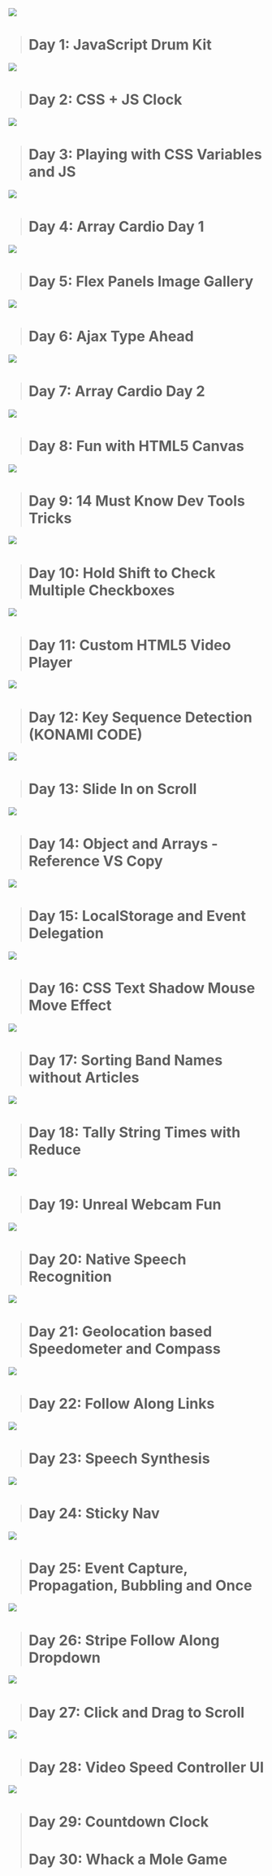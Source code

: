 ![](https://user-images.githubusercontent.com/120499369/229288739-af987ddb-bddf-4e69-8653-21c07e092352.jpg)
># Day 1: JavaScript Drum Kit
![](https://user-images.githubusercontent.com/120499369/229288822-6a9fe094-5ad2-4ed6-b80b-7acbb40f4d6b.jpg)
># Day 2: CSS + JS Clock
![](https://user-images.githubusercontent.com/120499369/229359985-a6b243bd-439f-45f1-b781-02d2e3e95118.jpg)
># Day 3: Playing with CSS Variables and JS
![](https://user-images.githubusercontent.com/120499369/229473017-a29c0800-9651-4a61-ba07-cbc0a2aaa702.jpg)
># Day 4: Array Cardio Day 1
![](https://user-images.githubusercontent.com/120499369/229769848-40d756d0-f018-43c8-8a7b-cf4533da5527.jpg)
># Day 5: Flex Panels Image Gallery
![](https://user-images.githubusercontent.com/120499369/229940358-7791a815-ead4-4560-bb68-54fcc229b1aa.jpg)
># Day 6: Ajax Type Ahead
![](https://user-images.githubusercontent.com/120499369/230332263-c1914bf5-7f64-4c3b-8f26-67e2f876e0b1.jpg)
># Day 7: Array Cardio Day 2
![](https://user-images.githubusercontent.com/120499369/230608171-88021408-09d3-4f1f-a64a-3512cad08d71.jpg)
># Day 8: Fun with HTML5 Canvas
![](https://user-images.githubusercontent.com/120499369/230737593-8cae0cc8-a70e-4f1e-a8c8-dd25283f16e0.jpg)
># Day 9: 14 Must Know Dev Tools Tricks
![](https://user-images.githubusercontent.com/120499369/230771106-4b41ab14-b0ad-44ed-ba18-49a035c1c098.jpg)
># Day 10: Hold Shift to Check Multiple Checkboxes
![](https://user-images.githubusercontent.com/120499369/230939299-a6c33be2-295c-4e86-912c-92e9265de835.jpg)
># Day 11: Custom HTML5 Video Player
![](https://user-images.githubusercontent.com/120499369/231149352-b6f98788-8fe2-48b8-a3ca-a873ecc92d14.jpg)
># Day 12: Key Sequence Detection (KONAMI CODE)
![](https://user-images.githubusercontent.com/120499369/231460043-0dd7be87-f79f-47db-aa3d-607216a9d998.jpg)
># Day 13: Slide In on Scroll
![](https://user-images.githubusercontent.com/120499369/231776315-bdb4bbc5-9a3f-4d2b-8c07-1c5efad0fe07.jpg)
># Day 14: Object and Arrays - Reference VS Copy
![](https://user-images.githubusercontent.com/120499369/232045527-08abc0aa-cd9e-4192-9a82-59125694441f.jpg)
># Day 15: LocalStorage and Event Delegation
![](https://user-images.githubusercontent.com/120499369/232235152-f581edee-2db3-4bb8-8820-fcc42cbc7d2e.jpg)
># Day 16: CSS Text Shadow Mouse Move Effect
![](https://user-images.githubusercontent.com/120499369/232316273-91c2887b-8e60-49c9-999f-26ddec241b7e.jpg)
># Day 17: Sorting Band Names without Articles
![](https://user-images.githubusercontent.com/120499369/232594592-fc65c031-d9e2-4184-9a78-8f788c976fb0.jpg)
># Day 18: Tally String Times with Reduce
![](https://user-images.githubusercontent.com/120499369/233477802-4c572026-b9d7-4138-9386-a7f09beb9e2d.jpg)
># Day 19: Unreal Webcam Fun
![](https://user-images.githubusercontent.com/120499369/233802856-efdc2049-69b4-4b9a-a506-6742880bedd2.jpg)
># Day 20: Native Speech Recognition
![](https://user-images.githubusercontent.com/120499369/233984634-24b6bec8-8b04-4c7d-aa8a-34c8250ab8ab.jpg)
># Day 21: Geolocation based Speedometer and Compass
![](https://user-images.githubusercontent.com/120499369/234223438-de102855-b66c-41f2-9ee0-e6dc998d0201.jpg)
># Day 22: Follow Along Links
![](https://user-images.githubusercontent.com/120499369/234529156-329e451a-ca2c-4d48-bcdb-02c1599d0508.jpg)
># Day 23: Speech Synthesis
![](https://user-images.githubusercontent.com/120499369/234874654-ad949a35-cfc6-4e49-8b01-93185c64381a.jpg)
># Day 24: Sticky Nav
![](https://user-images.githubusercontent.com/120499369/235102692-e08ab9c9-8863-4936-b994-051124425875.jpg)
># Day 25: Event Capture, Propagation, Bubbling and Once
![](https://user-images.githubusercontent.com/120499369/235308084-f24f1444-6abb-4cd9-b407-e7fcf38a4d9d.jpg)
># Day 26: Stripe Follow Along Dropdown
![](https://user-images.githubusercontent.com/120499369/235524203-18df6f56-120c-4d39-80fc-be272dce1806.jpg)
># Day 27: Click and Drag to Scroll
![](https://user-images.githubusercontent.com/120499369/235746895-c4eb6246-6c3b-49e4-ad70-950b3bf94ec1.jpg)
># Day 28: Video Speed Controller UI
![](https://user-images.githubusercontent.com/120499369/236216734-2f00c8ae-4000-4a23-ad75-d94d07698613.jpg)
># Day 29: Countdown Clock
># Day 30: Whack a Mole Game
